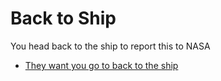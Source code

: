 # Back to Ship

You head back to the ship to report this to NASA

* [They want you go to back to the ship](ship.md)
